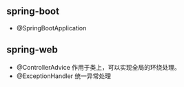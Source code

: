 
## spring-boot
* @SpringBootApplication


## spring-web
* @ControllerAdvice 作用于类上，可以实现全局的环绕处理。
* @ExceptionHandler 统一异常处理